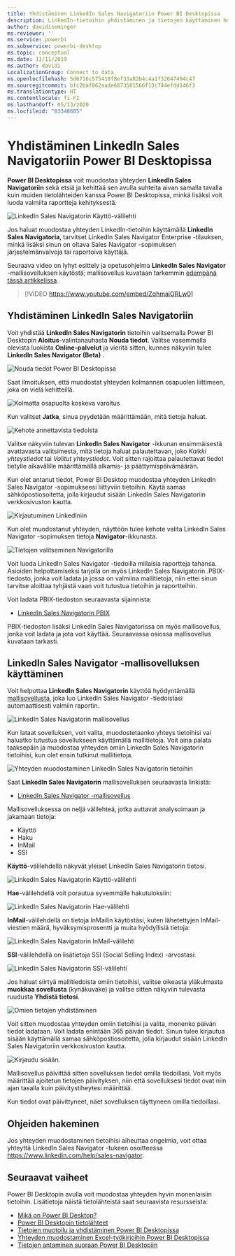 ```yaml
---
title: Yhdistäminen LinkedIn Sales Navigatoriin Power BI Desktopissa
description: LinkedIn-tietoihin yhdistäminen ja tietojen käyttäminen helposti Power BI Desktopissa
author: davidiseminger
ms.reviewer: ''
ms.service: powerbi
ms.subservice: powerbi-desktop
ms.topic: conceptual
ms.date: 11/11/2019
ms.author: davidi
LocalizationGroup: Connect to data
ms.openlocfilehash: 5d6716c575418f8ef33a82b4c4a1f32647494c47
ms.sourcegitcommit: bfc2baf862aade6873501566f13c744efdd146f3
ms.translationtype: HT
ms.contentlocale: fi-FI
ms.lasthandoff: 05/13/2020
ms.locfileid: "83348685"
---
```

# <a name="connect-to-linkedin-sales-navigator-in-power-bi-desktop"></a>Yhdistäminen LinkedIn Sales Navigatoriin Power BI Desktopissa

**Power BI Desktopissa** voit muodostaa yhteyden **LinkedIn Sales Navigatoriin** sekä etsiä ja kehittää sen avulla suhteita aivan samalla tavalla kuin muiden tietolähteiden kanssa Power BI Desktopissa, minkä lisäksi voit luoda valmiita raportteja kehityksestä.

![LinkedIn Sales Navigatorin Käyttö-välilehti](media/desktop-connect-linkedin-sales-navigator/linkedin-sales-navigator-01.png)


Jos haluat muodostaa yhteyden LinkedIn-tietoihin käyttämällä **LinkedIn Sales Navigatoria**, tarvitset LinkedIn Sales Navigator Enterprise -tilauksen, minkä lisäksi sinun on oltava Sales Navigator -sopimuksen järjestelmänvalvoja tai raportoiva käyttäjä.

Seuraava video on lyhyt esittely ja opetusohjelma **LinkedIn Sales Navigator** -mallisovelluksen käytöstä; mallisovellus kuvataan tarkemmin [edempänä tässä artikkelissa](#using-the-linkedin-sales-navigator-template-app). 

> [!VIDEO https://www.youtube.com/embed/ZqhmaiORLw0]

## <a name="connect-to-linkedin-sales-navigator"></a>Yhdistäminen LinkedIn Sales Navigatoriin

Voit yhdistää **LinkedIn Sales Navigatorin** tietoihin valitsemalla Power BI Desktopin **Aloitus**-valintanauhasta **Nouda tiedot**. Valitse vasemmalla olevista luokista **Online-palvelut** ja vieritä sitten, kunnes näkyviin tulee **LinkedIn Sales Navigator (Beta)** .

![Nouda tiedot Power BI Desktopissa](media/desktop-connect-linkedin-sales-navigator/linkedin-sales-navigator-02.png)

Saat ilmoituksen, että muodostat yhteyden kolmannen osapuolen liittimeen, joka on vielä kehitteillä. 

![Kolmatta osapuolta koskeva varoitus](media/desktop-connect-linkedin-sales-navigator/linkedin-sales-navigator-03.png)

Kun valitset **Jatka**, sinua pyydetään määrittämään, mitä tietoja haluat.

![Kehote annettavista tiedoista](media/desktop-connect-linkedin-sales-navigator/linkedin-sales-navigator-04.png)


Valitse näkyviin tulevan **LinkedIn Sales Navigator** -ikkunan ensimmäisestä avattavasta valitsimesta, mitä tietoja haluat palautettavan, joko *Kaikki yhteystiedot* tai *Valitut yhteystiedot*. Voit sitten rajoittaa palautettavat tiedot tietylle aikavälille määrittämällä alkamis- ja päättymispäivämäärän.

Kun olet antanut tiedot, Power BI Desktop muodostaa yhteyden LinkedIn Sales Navigator -sopimukseesi liittyviin tietoihin. Käytä samaa sähköpostiosoitetta, jolla kirjaudut sisään LinkedIn Sales Navigatoriin verkkosivuston kautta. 

![Kirjautuminen LinkedIniin](media/desktop-connect-linkedin-sales-navigator/linkedin-sales-navigator-05.png)

Kun olet muodostanut yhteyden, näyttöön tulee kehote valita LinkedIn Sales Navigator -sopimuksen tietoja **Navigator**-ikkunasta.

![Tietojen valitseminen Navigatorilla](media/desktop-connect-linkedin-sales-navigator/linkedin-sales-navigator-09.png)

Voit luoda LinkedIn Sales Navigator -tiedoilla millaisia raportteja tahansa. Asioiden helpottamiseksi tarjolla on myös LinkedIn Sales Navigatorin .PBIX-tiedosto, jonka voit ladata ja jossa on valmiina mallitietoja, niin ettei sinun tarvitse aloittaa tyhjästä vaan voit tutustua tietoihin ja raportteihin.

Voit ladata PBIX-tiedoston seuraavasta sijainnista:
* [LinkedIn Sales Navigatorin PBIX](service-template-apps-samples.md)

PBIX-tiedoston lisäksi LinkedIn Sales Navigatorissa on myös mallisovellus, jonka voit ladata ja jota voit käyttää. Seuraavassa osiossa mallisovellus kuvataan tarkasti.


## <a name="using-the-linkedin-sales-navigator-template-app"></a>LinkedIn Sales Navigator -mallisovelluksen käyttäminen

Voit helpottaa **LinkedIn Sales Navigatorin** käyttöä hyödyntämällä [mallisovellusta](service-template-apps-overview.md), joka luo LinkedIn Sales Navigator -tiedoistasi automaattisesti valmiin raportin.

![LinkedIn Sales Navigatorin mallisovellus](media/desktop-connect-linkedin-sales-navigator/linkedin-sales-navigator-10.png)

Kun lataat sovelluksen, voit valita, muodostetaanko yhteys tietoihisi vai haluatko tutustua sovellukseen käyttämällä mallitietoja. Voit aina palata taaksepäin ja muodostaa yhteyden omiin LinkedIn Sales Navigatorin tietoihisi, kun olet ensin tutkinut mallitietoja. 

![Yhteyden muodostaminen LinkedIn Sales Navigatorin tietoihin](media/desktop-connect-linkedin-sales-navigator/linkedin-sales-navigator-11.png)



Saat **LinkedIn Sales Navigatorin** mallisovelluksen seuraavasta linkistä:
* [LinkedIn Sales Navigator -mallisovellus](https://appsource.microsoft.com/en-us/product/power-bi/pbi-contentpacks.linkedin_navigator)

Mallisovelluksessa on neljä välilehteä, jotka auttavat analysoimaan ja jakamaan tietoja:

* Käyttö
* Haku
* InMail
* SSI

**Käyttö**-välilehdellä näkyvät yleiset LinkedIn Sales Navigatorin tietosi.

![LinkedIn Sales Navigatorin Käyttö-välilehti](media/desktop-connect-linkedin-sales-navigator/linkedin-sales-navigator-12.png)

**Hae**-välilehdellä voit porautua syvemmälle hakutuloksiin:

![LinkedIn Sales Navigatorin Hae-välilehti](media/desktop-connect-linkedin-sales-navigator/linkedin-sales-navigator-13.png)

**InMail**-välilehdellä on tietoja InMailin käytöstäsi, kuten lähetettyjen InMail-viestien määrä, hyväksymisprosentti ja muita hyödyllisiä tietoja:

![LinkedIn Sales Navigatorin InMail-välilehti](media/desktop-connect-linkedin-sales-navigator/linkedin-sales-navigator-14.png)

**SSI**-välilehdellä on lisätietoja SSI (Social Selling Index) -arvostasi:

![LinkedIn Sales Navigatorin SSI-välilehti](media/desktop-connect-linkedin-sales-navigator/linkedin-sales-navigator-15.png)

Jos haluat siirtyä mallitiedoista omiin tietoihisi, valitse oikeasta yläkulmasta **muokkaa sovellusta** (kynäkuvake) ja valitse sitten näkyviin tulevasta ruudusta **Yhdistä tietosi**.

![Omien tietojen yhdistäminen](media/desktop-connect-linkedin-sales-navigator/linkedin-sales-navigator-16.png)

Voit sitten muodostaa yhteyden omiin tietoihisi ja valita, monenko päivän tiedot ladataan. Voit ladata enintään 365 päivän tiedot. Sinun tulee kirjautua sisään käyttämällä samaa sähköpostiosoitetta, jolla kirjaudut sisään LinkedIn Sales Navigatoriin verkkosivuston kautta. 

![Kirjaudu sisään.](media/desktop-connect-linkedin-sales-navigator/linkedin-sales-navigator-17.png)

Mallisovellus päivittää sitten sovelluksen tiedot omilla tiedoillasi. Voit myös määrittää ajoitetun tietojen päivityksen, niin että sovelluksesi tiedot ovat niin ajan tasalla kuin päivitystiheytesi määrittää. 

Kun tiedot ovat päivittyneet, näet sovelluksen täyttyneen omilla tiedoillasi.

## <a name="getting-help"></a>Ohjeiden hakeminen

Jos yhteyden muodostaminen tietoihisi aiheuttaa ongelmia, voit ottaa yhteyttä LinkedIn Sales Navigator -tukeen osoitteessa https://www.linkedin.com/help/sales-navigator. 

## <a name="next-steps"></a>Seuraavat vaiheet
Power BI Desktopin avulla voit muodostaa yhteyden hyvin monenlaisiin tietoihin. Lisätietoja näistä tietolähteistä saat seuraavista resursseista:

* [Mikä on Power BI Desktop?](../fundamentals/desktop-what-is-desktop.md)
* [Power BI Desktopin tietolähteet](desktop-data-sources.md)
* [Tietojen muotoilu ja yhdistäminen Power BI Desktopissa](desktop-shape-and-combine-data.md)
* [Yhteyden muodostaminen Excel-työkirjoihin Power BI Desktopissa](desktop-connect-excel.md)   
* [Tietojen antaminen suoraan Power BI Desktopiin](desktop-enter-data-directly-into-desktop.md)   
